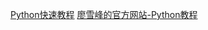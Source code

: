 [Python快速教程](https://www.cnblogs.com/vamei/archive/2012/09/13/2682778.html)
[廖雪峰的官方网站-Python教程](https://www.liaoxuefeng.com/wiki/0014316089557264a6b348958f449949df42a6d3a2e542c000)